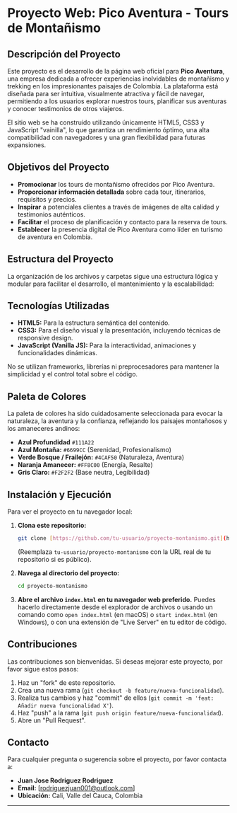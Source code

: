 # Proyecto Web: Pico Aventura - Tours de Montañismo

## Descripción del Proyecto

Este proyecto es el desarrollo de la página web oficial para **Pico Aventura**, una empresa dedicada a ofrecer experiencias inolvidables de montañismo y trekking en los impresionantes paisajes de Colombia. La plataforma está diseñada para ser intuitiva, visualmente atractiva y fácil de navegar, permitiendo a los usuarios explorar nuestros tours, planificar sus aventuras y conocer testimonios de otros viajeros.

El sitio web se ha construido utilizando únicamente HTML5, CSS3 y JavaScript "vainilla", lo que garantiza un rendimiento óptimo, una alta compatibilidad con navegadores y una gran flexibilidad para futuras expansiones.

## Objetivos del Proyecto

* **Promocionar** los tours de montañismo ofrecidos por Pico Aventura.
* **Proporcionar información detallada** sobre cada tour, itinerarios, requisitos y precios.
* **Inspirar** a potenciales clientes a través de imágenes de alta calidad y testimonios auténticos.
* **Facilitar** el proceso de planificación y contacto para la reserva de tours.
* **Establecer** la presencia digital de Pico Aventura como líder en turismo de aventura en Colombia.

## Estructura del Proyecto

La organización de los archivos y carpetas sigue una estructura lógica y modular para facilitar el desarrollo, el mantenimiento y la escalabilidad:

## Tecnologías Utilizadas

* **HTML5:** Para la estructura semántica del contenido.
* **CSS3:** Para el diseño visual y la presentación, incluyendo técnicas de responsive design.
* **JavaScript (Vanilla JS):** Para la interactividad, animaciones y funcionalidades dinámicas.

No se utilizan frameworks, librerías ni preprocesadores para mantener la simplicidad y el control total sobre el código.

## Paleta de Colores

La paleta de colores ha sido cuidadosamente seleccionada para evocar la naturaleza, la aventura y la confianza, reflejando los paisajes montañosos y los amaneceres andinos:

* **Azul Profundidad** `#111A22`
* **Azul Montaña:** `#6699CC` (Serenidad, Profesionalismo)
* **Verde Bosque / Frailejón:** `#4CAF50` (Naturaleza, Aventura)
* **Naranja Amanecer:** `#FF8C00` (Energía, Resalte)
* **Gris Claro:** `#F2F2F2` (Base neutra, Legibilidad)

## Instalación y Ejecución

Para ver el proyecto en tu navegador local:

1.  **Clona este repositorio:**
    ```bash
    git clone [https://github.com/tu-usuario/proyecto-montanismo.git](https://github.com/tu-usuario/proyecto-montanismo.git)
    ```
    (Reemplaza `tu-usuario/proyecto-montanismo` con la URL real de tu repositorio si es público).

2.  **Navega al directorio del proyecto:**
    ```bash
    cd proyecto-montanismo
    ```

3.  **Abre el archivo `index.html` en tu navegador web preferido.**
    Puedes hacerlo directamente desde el explorador de archivos o usando un comando como `open index.html` (en macOS) o `start index.html` (en Windows), o con una extensión de "Live Server" en tu editor de código.

## Contribuciones

Las contribuciones son bienvenidas. Si deseas mejorar este proyecto, por favor sigue estos pasos:

1.  Haz un "fork" de este repositorio.
2.  Crea una nueva rama (`git checkout -b feature/nueva-funcionalidad`).
3.  Realiza tus cambios y haz "commit" de ellos (`git commit -m 'feat: Añadir nueva funcionalidad X'`).
4.  Haz "push" a la rama (`git push origin feature/nueva-funcionalidad`).
5.  Abre un "Pull Request".

## Contacto

Para cualquier pregunta o sugerencia sobre el proyecto, por favor contacta a:

* **Juan Jose Rodriguez Rodriguez**
* **Email:** [rodriguezjuan001@outlook.com]
* **Ubicación:** Cali, Valle del Cauca, Colombia

---